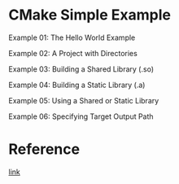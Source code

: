 # CMake Simple Example

Example 01: The Hello World Example

Example 02: A Project with Directories

Example 03: Building a Shared Library (.so)

Example 04: Building a Static Library (.a)

Example 05: Using a Shared or Static Library

Example 06: Specifying Target Output Path

# Reference
[link](http://derekmolloy.ie/hello-world-introductions-to-cmake/)